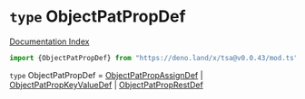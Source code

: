 # `type` ObjectPatPropDef

[Documentation Index](../README.md)

```ts
import {ObjectPatPropDef} from "https://deno.land/x/tsa@v0.0.43/mod.ts"
```

`type` ObjectPatPropDef = [ObjectPatPropAssignDef](../interface.ObjectPatPropAssignDef/README.md) | [ObjectPatPropKeyValueDef](../interface.ObjectPatPropKeyValueDef/README.md) | [ObjectPatPropRestDef](../interface.ObjectPatPropRestDef/README.md)